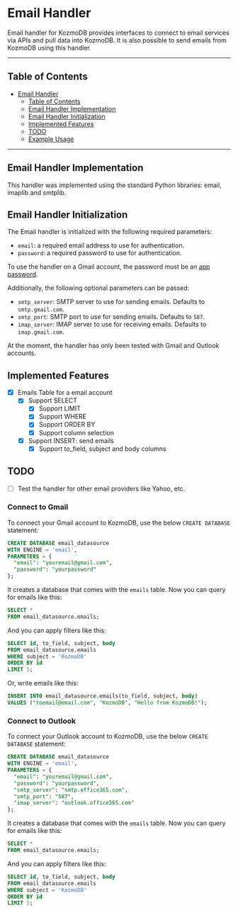 # Email Handler

Email handler for KozmoDB provides interfaces to connect to email services via APIs and pull data into KozmoDB. It is also possible to send emails from KozmoDB using this handler.

---

## Table of Contents

- [Email Handler](#github-handler)
  - [Table of Contents](#table-of-contents)
  - [Email Handler Implementation](#sendinblue-handler-implementation)
  - [Email Handler Initialization](#sendinblue-handler-initialization)
  - [Implemented Features](#implemented-features)
  - [TODO](#todo)
  - [Example Usage](#example-usage)

---

## Email Handler Implementation

This handler was implemented using the standard Python libraries: email, imaplib and smtplib.

## Email Handler Initialization

The Email handler is initialized with the following required parameters:

- `email`: a required email address to use for authentication.
- `password`: a required password to use for authentication.

To use the handler on a Gmail account, the password must be an [app password](https://support.google.com/accounts/answer/185833?hl=en).

Additionally, the following optional parameters can be passed:

- `smtp_server`: SMTP server to use for sending emails. Defaults to `smtp.gmail.com`.
- `smtp_port`: SMTP port to use for sending emails. Defaults to `587`.
- `imap_server`: IMAP server to use for receiving emails. Defaults to `imap.gmail.com`.

At the moment, the handler has only been tested with Gmail and Outlook accounts.

## Implemented Features

- [x] Emails Table for a email account
  - [x] Support SELECT
    - [x] Support LIMIT
    - [x] Support WHERE
    - [x] Support ORDER BY
    - [x] Support column selection
  - [x] Support INSERT: send emails
    - [x] Support to_field, subject and body columns

## TODO

- [ ] Test the handler for other email providers like Yahoo, etc.


### Connect to Gmail

To connect your Gmail account to KozmoDB, use the below `CREATE DATABASE` statement:

```sql
CREATE DATABASE email_datasource
WITH ENGINE = 'email',
PARAMETERS = {
  "email": "youremail@gmail.com",
  "password": "yourpassword"
};
```

It creates a database that comes with the `emails` table. Now you can query for emails like this:

```sql
SELECT *
FROM email_datasource.emails;
```

And you can apply filters like this:

```sql
SELECT id, to_field, subject, body
FROM email_datasource.emails
WHERE subject = 'KozmoDB'
ORDER BY id
LIMIT 5;
```

Or, write emails like this:

```sql
INSERT INTO email_datasource.emails(to_field, subject, body)
VALUES ("toemail@email.com", "KozmoDB", "Hello from KozmoDB!");
```

### Connect to Outlook

To connect your Outlook account to KozmoDB, use the below `CREATE DATABASE` statement:

```sql
CREATE DATABASE email_datasource
WITH ENGINE = 'email',
PARAMETERS = {
  "email": "youremail@gmail.com",
  "password": "yourpassword",
  "smtp_server": "smtp.office365.com", 
  "smtp_port": "587", 
  "imap_server": "outlook.office365.com" 
};
```

It creates a database that comes with the `emails` table. Now you can query for emails like this:

```sql
SELECT *
FROM email_datasource.emails;
```

And you can apply filters like this:

```sql
SELECT id, to_field, subject, body
FROM email_datasource.emails
WHERE subject = 'KozmoDB'
ORDER BY id
LIMIT 5;
```
